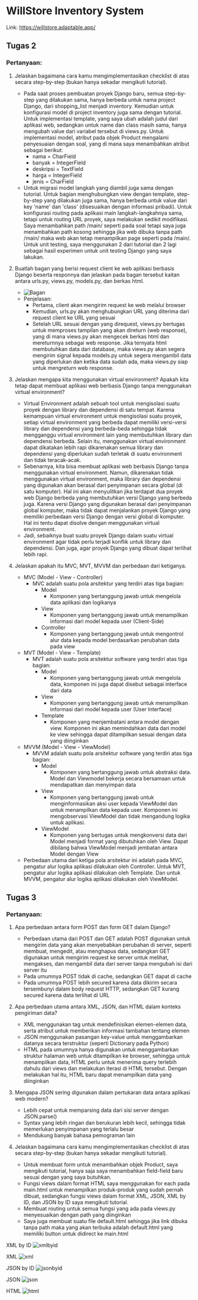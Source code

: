 # WillStore Inventory System
Link: https://willstore.adaptable.app/

## Tugas 2
### Pertanyaan:
1. Jelaskan bagaimana cara kamu mengimplementasikan checklist di atas secara step-by-step (bukan hanya sekadar mengikuti tutorial).
   -  Pada saat proses pembuatan proyek Django baru, semua step-by-step yang dilakukan sama, hanya berbeda untuk nama project Django, dari shopping_list menjadi inventory. Kemudian untuk konfigurasi model di project inventory juga sama dengan tutorial. Untuk implementasi template, yang saya ubah adalah judul dari aplikasi web, sedangkan untuk name dan class masih sama, hanya mengubah value dari variabel tersebut di views.py. Untuk implementasi model, atribut pada objek Product mengalami penyesuaian dengan soal, yang di mana saya menambahkan atribut sebagai berikut:
      - nama = CharField
      - banyak = IntegerField
      - deskripsi = TextField
      - harga = IntegerField
      - jenis = CharField
   - Untuk migrasi model langkah yang diambil juga sama dengan tutorial. Untuk bagian menghubungkan view dengan template, step-by-step yang dilakukan juga sama, hanya berbeda untuk value dari key 'name' dan 'class' (disesuaikan dengan informasi pribadi). Untuk konfigurasi routing pada aplikasi main langkah-langkahnya sama, tetapi untuk routing URL proyek, saya melakukan sedikit modifikasi. Saya menambahkan path /main/ seperti pada soal tetapi saya juga menambahkan path kosong sehingga jika web dibuka tanpa path /main/ maka web akan tetap menampilkan page seperti pada /main/. Untuk unit testing, saya menggunakan 2 dari tutorial dan 2 lagi sebagai hasil experimen untuk unit testing Django yang saya lakukan.

1. Buatlah bagan yang berisi request client ke web aplikasi berbasis Django beserta responnya dan jelaskan pada bagan tersebut kaitan antara urls.py, views.py, models.py, dan berkas html.
   - ![Bagan](https://github.com/NtapSlur/inventoryBang/assets/119404246/7e60e0fb-09c5-4ff0-a961-5f1c6858489f)
   - Penjelasan:
      - Pertama, client akan mengirim request ke web melalui browser
      - Kemudian, urls.py akan menghubungkan URL yang diterima dari request client ke URL yang sesuai
      - Setelah URL sesuai dengan yang direquest, views.py bertugas untuk memproses tampilan yang akan direturn (web response), yang di mana views.py akan mengecek berkas html dan mereturnnya sebagai web response. Jika ternyata html membutuhkan data dari database, maka views.py akan segera mengirim signal kepada models.py untuk segera mengambil data yang diperlukan dan ketika data sudah ada, maka views.py siap untuk mengreturn web response.

1. Jelaskan mengapa kita menggunakan virtual environment? Apakah kita tetap dapat membuat aplikasi web berbasis Django tanpa menggunakan virtual environment?
   - Virtual Environment adalah sebuah tool untuk mengisolasi suatu proyek dengan library dan dependensi di satu tempat. Karena kemampuan virtual environment untuk mengisolasi suatu proyek, setiap virtual environment yang berbeda dapat memiliki versi-versi library dan dependensi yang berbeda-beda sehingga tidak mengganggu virtual environment lain yang membutuhkan library dan dependensi berbeda. Selain itu, menggunakan virtual environment dapat dikatakan lebih rapi dikarenakan semua library dan dependensi yang diperlukan sudah terletak di suatu environment dan tidak teracak-acak.
   - Sebenarnya, kita bisa membuat aplikasi web berbasis Django tanpa menggunakan virtual environment. Namun, dikarenakan tidak menggunakan virtual environment, maka library dan dependensi yang digunakan akan berasal dari penyimpanan secara global (di satu komputer). Hal ini akan menyulitkan jika terdapat dua proyek web Django berbeda yang membutuhkan versi Django yang berbeda juga. Karena versi Django yang digunakan berasal dari penyimpanan global komputer, maka tidak dapat menjalankan proyek Django yang memiliki perbedaan versi Django dengan versi global di komputer. Hal ini tentu dapat disolve dengan menggunakan virtual environment.
   - Jadi, sebaiknya buat suatu proyek Django dalam suatu virtual environment agar tidak perlu terjadi konflik untuk library dan dependensi. Dan juga, agar proyek Django yang dibuat dapat terlihat lebih rapi.

1. Jelaskan apakah itu MVC, MVT, MVVM dan perbedaan dari ketiganya.
   - MVC (Model - View - Controller)
      - MVC adalah suatu pola arsitektur yang terdiri atas tiga bagian:
         - Model
            - Komponen yang bertanggung jawab untuk mengelola data aplikasi dan logikanya
         - View
            - Komponen yang bertanggung jawab untuk menampilkan informasi dari model kepada user (Client-Side)
         - Controller
            - Komponen yang bertanggung jawab untuk mengontrol alur data kepada model berdasarkan perubahan data pada view
   - MVT (Model - View - Template)
      - MVT adalah suatu pola arsitektur software yang terdiri atas tiga bagian:
         - Model
            - Komponen yang bertanggung jawab untuk mengelola data, komponen ini juga dapat disebut sebagai interface dari data
         - View
            - Komponen yang bertanggung jawab untuk menampilkan informasi dari model kepada user (User Interface)
         - Template
            - Komponen yang menjembatani antara model dengan view. Komponen ini akan memindahkan data dari model ke view sehingga dapat ditampilkan sesuai dengan data yang diinginkan
   - MVVM (Model - View - ViewModel)
      - MVVM adalah suatu pola arsitektur software yang terdiri atas tiga bagian:
         - Model
            - Komponen yang bertanggung jawab untuk abstraksi data. Model dan Viewmodel bekerja secara bersamaan untuk mendapatkan dan menyimpan data
         - View
            - Komponen yang bertanggung jawab untuk menginformasikan aksi user kepada ViewModel dan untuk menampilkan data kepada user. Komponen ini mengobservasi ViewModel dan tidak mengandung logika untuk aplikasi. 
         - ViewModel
            - Komponen yang bertugas untuk mengkonversi data dari Model menjadi format yang dibutuhkan oleh View. Dapat dibilang bahwa ViewModel menjadi jembatan antara Model dengan View
   - Perbedaan utama dari ketiga pola arsitektur ini adalah pada MVC, pengatur alur logika aplikasi dilakukan oleh Controller. Untuk MVT, pengatur alur logika aplikasi dilakukan oleh Template. Dan untuk MVVM, pengatur alur logika aplikasi dilakukan oleh ViewModel. 

## Tugas 3
### Pertanyaan:
1. Apa perbedaan antara form POST dan form GET dalam Django?
   - Perbedaan utama dari POST dan GET adalah POST digunakan untuk mengirim data yang akan menyebabkan perubahan di server, seperti membuat, mengedit, atau menghapus data, sedangkan GET digunakan untuk mengirim request ke server untuk melihat, mengakses, dan mengambil data dari server tanpa mengubah isi dari server itu
   - Pada umumnya POST tidak di cache, sedangkan GET dapat di cache
   - Pada umumnya POST lebih secured karena data dikirim secara tersembunyi dalam body request HTTP, sedangkan GET kurang secured karena data terlihat di URL

1. Apa perbedaan utama antara XML, JSON, dan HTML dalam konteks pengiriman data?
   - XML menggunakan tag untuk mendefinisikan elemen-elemen data, serta atribut untuk memberikan informasi tambahan tentang elemen
   - JSON menggunakan pasangan key-value untuk menggambarkan datanya secara terstruktur (seperti Dictionary pada Python)
   - HTML pada umumnya hanya digunakan untuk menggambarkan struktur halaman web untuk ditampilkan ke browser, sehingga untuk menampilkan data, HTML perlu untuk menerima query terlebih dahulu dari views dan melakukan iterasi di HTML tersebut. Dengan melakukan hal itu, HTML baru dapat menampilkan data yang diinginkan

1. Mengapa JSON sering digunakan dalam pertukaran data antara aplikasi web modern?
   - Lebih cepat untuk memparsing data dari sisi server dengan JSON.parse()
   - Syntax yang lebih ringan dan berukuran lebih kecil, sehingga tidak memerlukan penyimpanan yang terlalu besar
   - Mendukung banyak bahasa pemograman lain

1. Jelaskan bagaimana cara kamu mengimplementasikan checklist di atas secara step-by-step (bukan hanya sekadar mengikuti tutorial). 
   - Untuk membuat form untuk menambahkan objek Product, saya mengikuti tutorial, hanya saja saya menambahkan field-field baru sesuai dengan yang saya butuhkan. 
   - Fungsi views dalam format HTML saya menggunakan for each pada main.html untuk menampilkan produk-produk yang sudah pernah dibuat, sedangkan fungsi views dalam format XML, JSON, XML by ID, dan JSON by ID saya mengikuti tutorial.
   - Membuat routing untuk semua fungsi yang ada pada views.py menyesuaikan dengan path yang diinginkan
   - Saya juga membuat suatu file default.html sehingga jika link dibuka tanpa path maka yang akan terbuka adalah default.html yang memiliki button untuk didirect ke main.html

XML by ID
![xmlbyid](https://github.com/NtapSlur/inventory/assets/119404246/f7290984-0af7-405f-88cc-dc7d8aa7085a)

XML
![xml](https://github.com/NtapSlur/inventory/assets/119404246/5bcdfc56-d24d-4a97-82f9-576eed081366)

JSON by ID
![jsonbyid](https://github.com/NtapSlur/inventory/assets/119404246/b3ae3ad7-b4df-4f32-a6ec-a6e09f281fbf)

JSON
![json](https://github.com/NtapSlur/inventory/assets/119404246/540973ec-6aee-4a9e-995c-2aaff90f917b)

HTML
![html](https://github.com/NtapSlur/inventory/assets/119404246/da3eb90e-9d78-4c3a-b4dc-b9e7d295181f)
